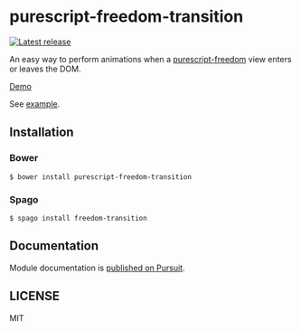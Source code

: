 # purescript-freedom-transition

[![Latest release](http://img.shields.io/github/release/purescript-freedom/purescript-freedom-transition.svg)](https://github.com/purescript-freedom/purescript-freedom-transition/releases)

An easy way to perform animations when a [purescript-freedom](https://github.com/purescript-freedom/purescript-freedom) view enters or leaves the DOM.

[Demo](https://purescript-freedom.github.io/purescript-freedom-transition/)

See [example](https://github.com/purescript-freedom/purescript-freedom-transition/blob/master/example/Main.purs).

## Installation

### Bower

```
$ bower install purescript-freedom-transition
```

### Spago

```
$ spago install freedom-transition
```

## Documentation

Module documentation is [published on Pursuit](http://pursuit.purescript.org/packages/purescript-freedom-transition).

## LICENSE

MIT
